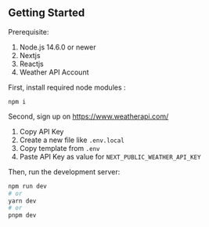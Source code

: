 ## Getting Started

Prerequisite:

1. Node.js 14.6.0 or newer
2. Nextjs
3. Reactjs
4. Weather API Account

First, install required node modules :

```
npm i
```

Second, sign up on https://www.weatherapi.com/

1. Copy API Key
2. Create a new file like `.env.local`
3. Copy template from `.env`
4. Paste API Key as value for `NEXT_PUBLIC_WEATHER_API_KEY`

Then, run the development server:

```bash
npm run dev
# or
yarn dev
# or
pnpm dev
```
